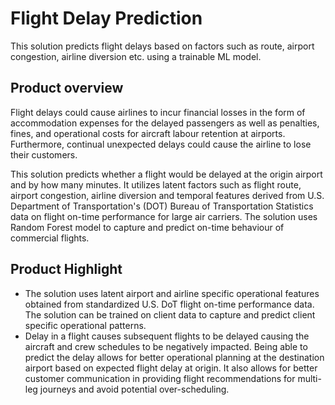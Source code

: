 # Flight Delay Prediction
This solution predicts flight delays based on factors such as route, airport congestion, airline diversion etc. using a trainable ML model.

## Product overview
Flight delays could cause airlines to incur financial losses in the form of accommodation expenses for the delayed passengers as well as penalties, fines, and operational costs for aircraft labour retention at airports. Furthermore, continual unexpected delays could cause the airline to lose their customers. 

This solution predicts whether a flight would be delayed at the origin airport and by how many minutes. It utilizes latent factors such as flight route, airport congestion, airline diversion and temporal features derived from U.S. Department of Transportation's (DOT) Bureau of Transportation Statistics data on flight on-time performance for large air carriers. The solution uses Random Forest model to capture and predict on-time behaviour of commercial flights.

## Product Highlight 
* The solution uses latent airport and airline specific operational features obtained from standardized U.S. DoT flight on-time performance data. The solution can be trained on client data to capture and predict client specific operational patterns.
* Delay in a flight causes subsequent flights to be delayed causing the aircraft and crew schedules to be negatively impacted. Being able to predict the delay allows for better operational planning at the destination airport based on expected flight delay at origin. It also allows for better customer communication in providing flight recommendations for multi-leg journeys and avoid potential over-scheduling.
